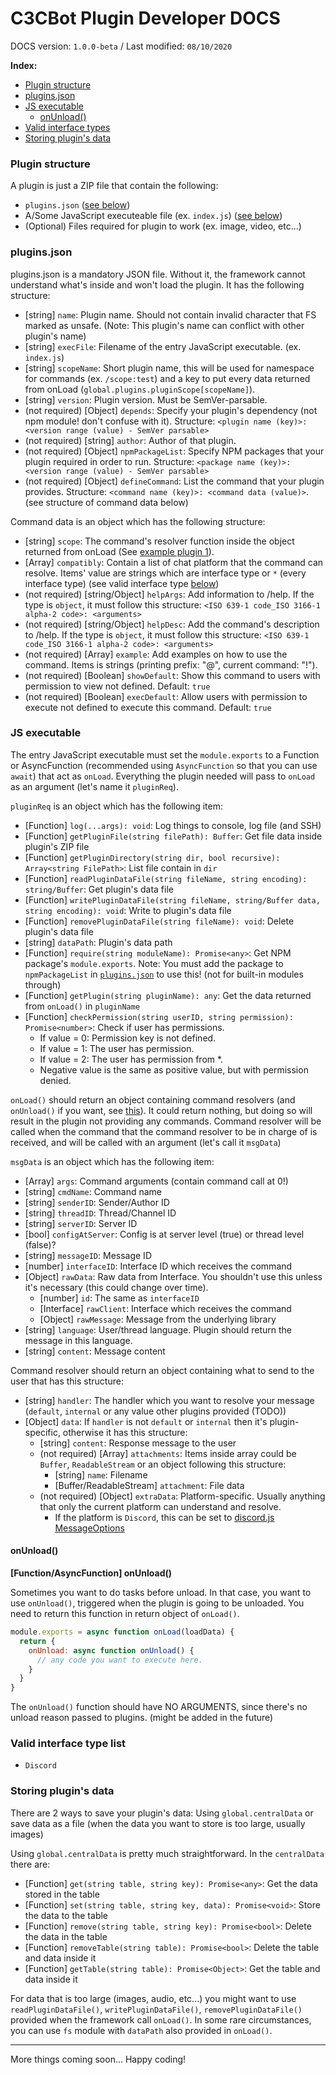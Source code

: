 # C3CBot Plugin Developer DOCS

DOCS version: `1.0.0-beta` / Last modified: `08/10/2020`

<strong>Index:</strong>
- [Plugin structure](#pluginstruct)
- [plugins.json](#pjson)
- [JS executable](#jsexec)
  - [onUnload()](#onUnload)
- [Valid interface types](#interfaceType)
- [Storing plugin's data](#pldata)

<span name="pluginstruct"></span>
### Plugin structure

A plugin is just a ZIP file that contain the following:
- `plugins.json` ([see below](#pjson))
- A/Some JavaScript executeable file (ex. `index.js`) ([see below](#jsexec))
- (Optional) Files required for plugin to work (ex. image, video, etc...)

<span name="pjson"></span>
### plugins.json

plugins.json is a mandatory JSON file. Without it, the framework cannot understand what's inside and won't load the plugin.
It has the following structure:
- [string] `name`: Plugin name. Should not contain invalid character that FS marked as unsafe. (Note: This plugin's name can conflict with other plugin's name)
- [string] `execFile`: Filename of the entry JavaScript executable. (ex. `index.js`)
- [string] `scopeName`: Short plugin name, this will be used for namespace for commands (ex. `/scope:test`) and a key to put every data returned from onLoad (`global.plugins.pluginScope[scopeName]`).
- [string] `version`: Plugin version. Must be SemVer-parsable. 
- (not required) [Object] `depends`: Specify your plugin's dependency (not npm module! don't confuse with it). Structure: `<plugin name (key)>: <version range (value) - SemVer parsable>`
- (not required) [string] `author`: Author of that plugin.
- (not required) [Object] `npmPackageList`: Specify NPM packages that your plugin required in order to run. Structure: `<package name (key)>: <version range (value) - SemVer parsable>`
- (not required) [Object] `defineCommand`: List the command that your plugin provides. Structure: `<command name (key)>: <command data (value)>`. (see structure of command data below)

Command data is an object which has the following structure:
- [string] `scope`: The command's resolver function inside the object returned from onLoad (See [example plugin 1](https://github.com/c3cbot/c3cbot_example_plugin_1/)).
- [Array<string>] `compatibly`: Contain a list of chat platform that the command can resolve. Items' value are strings which are interface type or `*` (every interface type) (see valid interface type [below](#interfaceType))
- (not required) [string/Object] `helpArgs`: Add information to /help. If the type is `object`, it must follow this structure: `<ISO 639-1 code_ISO 3166-1 alpha-2 code>: <arguments>`
- (not required) [string/Object] `helpDesc`: Add the command's description to /help. If the type is `object`, it must follow this structure: `<ISO 639-1 code_ISO 3166-1 alpha-2 code>: <arguments>`
- (not required) [Array] `example`: Add examples on how to use the command. Items is strings (printing prefix: "$@$", current command: "$!$").
- (not required) [Boolean] `showDefault`: Show this command to users with permission to view not defined. Default: `true`
- (not required) [Boolean] `execDefault`: Allow users with permission to execute not defined to execute this command. Default: `true`

<span name="jsexec"></span>
### JS executable

The entry JavaScript executable must set the `module.exports` to a Function or AsyncFunction (recommended using `AsyncFunction` so that you can use `await`) that act as `onLoad`.
Everything the plugin needed will pass to `onLoad` as an argument (let's name it `pluginReq`).

`pluginReq` is an object which has the following item:
- [Function] `log(...args): void`: Log things to console, log file (and SSH)
- [Function] `getPluginFile(string filePath): Buffer`: Get file data inside plugin's ZIP file
- [Function] `getPluginDirectory(string dir, bool recursive): Array<string FilePath>`: List file contain in `dir`
- [Function] `readPluginDataFile(string fileName, string encoding): string/Buffer`: Get plugin's data file
- [Function] `writePluginDataFile(string fileName, string/Buffer data, string encoding): void`: Write to plugin's data file
- [Function] `removePluginDataFile(string fileName): void`: Delete plugin's data file
- [string] `dataPath`: Plugin's data path
- [Function] `require(string moduleName): Promise<any>`: Get NPM package's `module.exports`. Note: You must add the package to `npmPackageList` in [`plugins.json`](#pjson) to use this! (not for built-in modules through)
- [Function] `getPlugin(string pluginName): any`: Get the data returned from `onLoad()` in `pluginName`
- [Function] `checkPermission(string userID, string permission): Promise<number>`: Check if user has permissions.
  * If value = 0: Permission key is not defined.
  * If value = 1: The user has permission.
  * If value = 2: The user has permission from *.
  * Negative value is the same as positive value, but with permission denied.

`onLoad()` should return an object containing command resolvers (and `onUnload()` if you want, see [this](#onUnload)). It could return nothing, but doing so will result in the plugin not providing any commands.
Command resolver will be called when the command that the command resolver to be in charge of is received, and will be called with an argument (let's call it `msgData`)

`msgData` is an object which has the following item:
- [Array<string>] `args`: Command arguments (contain command call at 0!)
- [string] `cmdName`: Command name
- [string] `senderID`: Sender/Author ID
- [string] `threadID`: Thread/Channel ID
- [string] `serverID`: Server ID
- [bool] `configAtServer`: Config is at server level (true) or thread level (false)?
- [string] `messageID`: Message ID
- [number] `interfaceID`: Interface ID which receives the command
- [Object] `rawData`: Raw data from Interface. You shouldn't use this unless it's necessary (this could change over time).
  - [number] `id`: The same as `interfaceID`
  - [Interface] `rawClient`: Interface which receives the command
  - [Object] `rawMessage`: Message from the underlying library
- [string] `language`: User/thread language. Plugin should return the message in this language.
- [string] `content`: Message content

Command resolver should return an object containing what to send to the user that has this structure:
- [string] `handler`: The handler which you want to resolve your message (`default`, `internal` or any value other plugins provided (TODO))
- [Object] `data`: If `handler` is not `default` or `internal` then it's plugin-specific, otherwise it has this structure:
  - [string] `content`: Response message to the user
  - (not required) [Array] `attachments`: Items inside array could be `Buffer`, `ReadableStream` or an object following this structure:
    - [string] `name`: Filename
    - [Buffer/ReadableStream] `attachment`: File data
  - (not required) [Object] `extraData`: Platform-specific. Usually anything that only the current platform can understand and resolve.
    - If the platform is `Discord`, this can be set to [discord.js MessageOptions](https://discord.js.org/#/docs/main/stable/typedef/MessageOptions)

<span name="onUnload"></span>
#### onUnload()

<strong>[Function/AsyncFunction] onUnload()</strong>

Sometimes you want to do tasks before unload. In that case, you want to use `onUnload()`, triggered when the plugin is going to be unloaded.
You need to return this function in return object of `onLoad()`.

```js
module.exports = async function onLoad(loadData) {
  return {
    onUnload: async function onUnload() {
      // any code you want to execute here.
    }
  }
}
```

The `onUnload()` function should have NO ARGUMENTS, since there's no unload reason passed to plugins. (might be added in the future)


<span name="interfaceType"></span>
### Valid interface type list
- `Discord`

<span name="pldata"></span>
### Storing plugin's data

There are 2 ways to save your plugin's data: Using `global.centralData` or save data as a file (when the data you want to store is too large, usually images)

Using `global.centralData` is pretty much straightforward. In the `centralData` there are:
- [Function] `get(string table, string key): Promise<any>`: Get the data stored in the table
- [Function] `set(string table, string key, data): Promise<void>`: Store the data to the table
- [Function] `remove(string table, string key): Promise<bool>`: Delete the data in the table
- [Function] `removeTable(string table): Promise<bool>`: Delete the table and data inside it
- [Function] `getTable(string table): Promise<Object>`: Get the table and data inside it

For data that is too large (images, audio, etc...) you might want to use `readPluginDataFile()`, `writePluginDataFile()`, `removePluginDataFile()` provided when the framework call `onLoad()`. In some rare circumstances, you can use `fs` module with `dataPath` also provided in `onLoad()`.


<hr>
More things coming soon... Happy coding!
